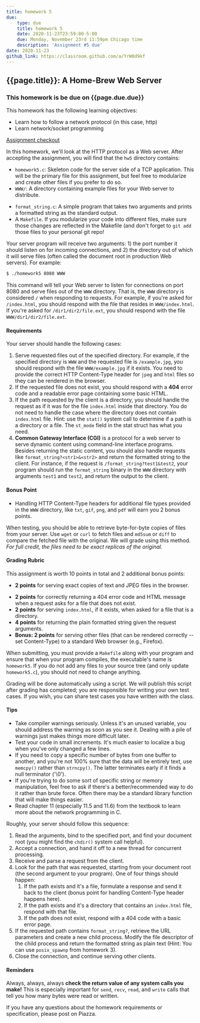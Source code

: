 ```yaml
---
title: homework 5
due: 
    type: due
    title: homework 5
    date: 2020-11-23T23:59:00-5:00
    due: Monday, November 23rd 11:59pm Chicago time
    description: 'Assignment #5 due'
date: 2020-11-23
github_link: https://classroom.github.com/a/YrW0d9kf
---
```


## {{page.title}}: A Home-Brew Web Server

### This homework is be due on {{page.due.due}}

This homework has the following learning objectives:
* Learn how to follow a network protocol (in this case, http)
* Learn network/socket programming

[Assignment checkout]({{page.github_link}})

In this homework, we'll look at the HTTP protocol as a Web server. After accepting the assignment, you will find that the `hw5` directory contains:

* `homework5.c`: Skeleton code for the server side of a TCP application. This will be the primary file for this assignment, but feel free to modularize and create other files if you prefer to do so.
* `WWW/`: A directory containing example files for your Web server to distribute.
<!-- * `thread_example.c`: Example code that illustrates a very simple threaded programming scenario. You are not required to use or make any changes to this file, but you should understand what it does. -->
* `format_string.c`: A simple program that takes two arguments and prints a formatted string as the standard output.
* A `Makefile`. If you modularize your code into different files, make sure those changes are reflected in the Makefile (and don't forget to `git add` those files to your personal git repo!

Your server program will receive two arguments: 1) the port number it should listen on for incoming connections, and 2) the directory out of which it will serve files (often called the document root in production Web servers). For example:

```bash
$ ./homework5 8080 WWW
```

This command will tell your Web server to listen for connections on port 8080 and serve files out of the `WWW` directory. That is, the `WWW` directory is considered `/` when responding to requests. For example, if you're asked for `/index.html`, you should respond with the file that resides in `WWW/index.html`. If you're asked for `/dir1/dir2/file.ext`, you should respond with the file `WWW/dir1/dir2/file.ext`.

#### Requirements

Your server should handle the following cases:

1. Serve requested files out of the specified directory. For example, if the specified directory is `WWW` and the requested file is `/example.jpg`, you should respond with the file `WWW/example.jpg` if it exists. You need to provide the correct HTTP Content-Type header for `jpeg` and `html` files so they can be rendered in the browser.
2. If the requested file does not exist, you should respond with a **404** error code and a readable error page containing some basic HTML. 
3. If the path requested by the client is a directory, you should handle the request as if it was for the file `index.html` inside that directory. You do not need to handle the case where the directory does not contain `index.html` file. Hint: use the `stat()` system call to determine if a path is a directory or a file. The `st_mode` field in the stat struct has what you need.
4. **Common Gateway Interface (CGI)** is a protocol for a web server to serve dynamic content using command-line interface programs. Besides returning the static content, you should also handle requests like `format_string?<str1>&<str2>` and return the formatted string to the client. For instance, if the request is `/format_string?test1&test2`, your program should run the `format_string` binary in the `WWW` directory with arguments `test1` and `test2`, and return the output to the client.

#### Bonus Point

- Handling HTTP Content-Type headers for additional file types provided in the `WWW` directory, like `txt`, `gif`, `png`, and `pdf` will earn you 2 bonus points.
<!-- If your server handles the proper HTTP Content-Type header in the response based on the file ending, you will receive a bonus point. We will test `txt`, `gif`, `png`, and `pdf` file extensions. -->

When testing, you should be able to retrieve byte-for-byte copies of files from your server. Use `wget` or `curl` to fetch files and `md5sum` or `diff` to compare the fetched file with the original. We will grade using this method. *For full credit, the files need to be exact replicas of the original.*

#### Grading Rubric

This assignment is worth 10 points in total and 2 additional bonus points:

* **2 points** for serving exact copies of text and JPEG files in the browser.
 <!-- to command line clients like wget or curl.  -->
 <!-- The MD5 sums should match! -->
* **2 points** for correctly returning a 404 error code and HTML message when a request asks for a file that does not exist.
* **2 points** for serving `index.html`, if it exists, when asked for a file that is a directory.
* **4 points** for returning the plain formatted string given the request arguments.
* **Bonus: 2 points** for serving other files (that can be rendered correctly -- set Content-Type) to a standard Web browser (e.g., Firefox).

When submitting, you must provide a `Makefile` along with your program and ensure that when your program compiles, the executable's name is `homework5`. If you do not add any files to your source tree (and only update `homework5.c`), you should not need to change anything.

Grading will be done automatically using a script. We will publish this script after grading has completed; you are responsible for writing your own test cases. If you wish, you can share test cases you have written with the class.

#### Tips

* Take compiler warnings seriously. Unless it's an unused variable, you should address the warning as soon as you see it. Dealing with a pile of warnings just makes things more difficult later.
* Test your code in small increments. It's much easier to localize a bug when you've only changed a few lines.
* If you need to copy a specific number of bytes from one buffer to another, and you're not 100% sure that the data will be entirely text, use `memcpy()` rather than `strncpy()`. The latter terminates early if it finds a null terminator ('\0').
* If you're trying to do some sort of specific string or memory manipulation, feel free to ask if there's a better/recommended way to do it rather than brute force. Often there may be a standard library function that will make things easier.
* Read chapter 11 (especially 11.5 and 11.6) from the textbook to learn more about the network programming in C.

Roughly, your server should follow this sequence:

1. Read the arguments, bind to the specified port, and find your document root (you might find the `chdir()` system call helpful).
2. Accept a connection, and hand it off to a new thread for concurrent processing.
3. Receive and parse a request from the client.
4. Look for the path that was requested, starting from your document root (the second argument to your program). One of four things should happen:
   1. If the path exists and it's a file, formulate a response and send it back to the client (bonus point for handling Content-Type header happens here).
   2. If the path exists and it's a directory that contains an `index.html` file, respond with that file.
   3. If the path does not exist, respond with a 404 code with a basic error page.
5. If the requested path contains `format_string?`, retrieve the URL parameters and create a new child process. Modify the file descriptor of the child process and return the formatted string as plain text (Hint: You can use `posix_spawnp` from homework 3).
6. Close the connection, and continue serving other clients.

#### Reminders

Always, always, always **check the return value of any system calls you make!** This is especially important for `send`, `recv`, `read`, and `write` calls that tell you how many bytes were read or written.

If you have any questions about the homework requirements or specification, please post on Piazza.
